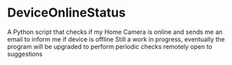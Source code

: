 # DeviceOnlineStatus
A Python script that checks if my Home Camera is online and sends me an email to inform me if device is offline
Still a work in progress, eventually the program will be upgraded to perform periodic checks remotely
open to suggestions

